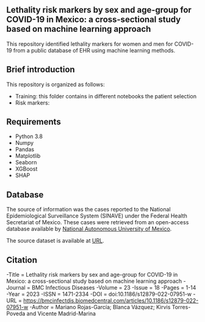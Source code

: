 ## Lethality risk markers by sex and age-group for COVID-19 in Mexico: a cross-sectional study based on machine learning approach

This repository identified lethality markers for women and men for COVID-19 from a public database of EHR using machine learning methods.

## Brief introduction
This repository is organized as follows:
* Training: this folder contains in different notebooks the patient selection  
* Risk markers: 

## Requirements
* Python 3.8
* Numpy
* Pandas
* Matplotlib
* Seaborn
* XGBoost
* SHAP

## Database

The source of information was the cases reported to the National Epidemiological Surveillance System (SINAVE) under the Federal Health Secretariat of Mexico. These cases were retrieved from an open-access database available by [National Autonomous University of Mexico](https://www.unam.mx/). 

The source dataset is available at [URL](http://covid-19.iimas.unam.mx/).

## Citation
-Title = Lethality risk markers by sex and age-group for COVID-19 in Mexico: a cross-sectional study based on
machine learning approach
-Journal = BMC Infectious Diseases
-Volume = 23
-Issue = 18
-Pages = 1-14
-Year = 2023
-ISSN = 1471-2334
-DOI = doi:10.1186/s12879-022-07951-w
-URL = https://bmcinfectdis.biomedcentral.com/articles/10.1186/s12879-022-07951-w
-Author = Mariano Rojas-García; Blanca Vázquez; Kirvis Torres-Poveda and Vicente Madrid-Marina
